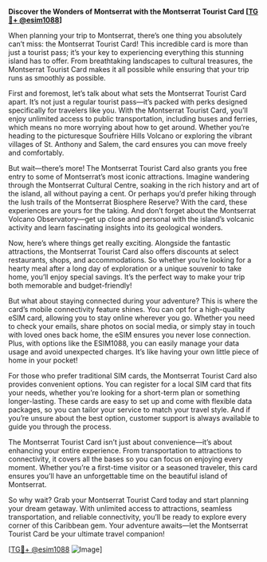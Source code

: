**Discover the Wonders of Montserrat with the Montserrat Tourist Card [[TG💪+ @esim1088](https://t.me/s/esim1088)]**

When planning your trip to Montserrat, there’s one thing you absolutely can’t miss: the Montserrat Tourist Card! This incredible card is more than just a tourist pass; it’s your key to experiencing everything this stunning island has to offer. From breathtaking landscapes to cultural treasures, the Montserrat Tourist Card makes it all possible while ensuring that your trip runs as smoothly as possible.

First and foremost, let’s talk about what sets the Montserrat Tourist Card apart. It’s not just a regular tourist pass—it’s packed with perks designed specifically for travelers like you. With the Montserrat Tourist Card, you’ll enjoy unlimited access to public transportation, including buses and ferries, which means no more worrying about how to get around. Whether you’re heading to the picturesque Soufrière Hills Volcano or exploring the vibrant villages of St. Anthony and Salem, the card ensures you can move freely and comfortably.

But wait—there’s more! The Montserrat Tourist Card also grants you free entry to some of Montserrat’s most iconic attractions. Imagine wandering through the Montserrat Cultural Centre, soaking in the rich history and art of the island, all without paying a cent. Or perhaps you’d prefer hiking through the lush trails of the Montserrat Biosphere Reserve? With the card, these experiences are yours for the taking. And don’t forget about the Montserrat Volcano Observatory—get up close and personal with the island’s volcanic activity and learn fascinating insights into its geological wonders.

Now, here’s where things get really exciting. Alongside the fantastic attractions, the Montserrat Tourist Card also offers discounts at select restaurants, shops, and accommodations. So whether you’re looking for a hearty meal after a long day of exploration or a unique souvenir to take home, you’ll enjoy special savings. It’s the perfect way to make your trip both memorable and budget-friendly!

But what about staying connected during your adventure? This is where the card’s mobile connectivity feature shines. You can opt for a high-quality eSIM card, allowing you to stay online wherever you go. Whether you need to check your emails, share photos on social media, or simply stay in touch with loved ones back home, the eSIM ensures you never lose connection. Plus, with options like the ESIM1088, you can easily manage your data usage and avoid unexpected charges. It’s like having your own little piece of home in your pocket!

For those who prefer traditional SIM cards, the Montserrat Tourist Card also provides convenient options. You can register for a local SIM card that fits your needs, whether you’re looking for a short-term plan or something longer-lasting. These cards are easy to set up and come with flexible data packages, so you can tailor your service to match your travel style. And if you’re unsure about the best option, customer support is always available to guide you through the process.

The Montserrat Tourist Card isn’t just about convenience—it’s about enhancing your entire experience. From transportation to attractions to connectivity, it covers all the bases so you can focus on enjoying every moment. Whether you’re a first-time visitor or a seasoned traveler, this card ensures you’ll have an unforgettable time on the beautiful island of Montserrat.

So why wait? Grab your Montserrat Tourist Card today and start planning your dream getaway. With unlimited access to attractions, seamless transportation, and reliable connectivity, you’ll be ready to explore every corner of this Caribbean gem. Your adventure awaits—let the Montserrat Tourist Card be your ultimate travel companion!

[[TG💪+ @esim1088](https://t.me/s/esim1088) ![Image](https://i.postimg.cc/Y0z9fWf4/image.png)]